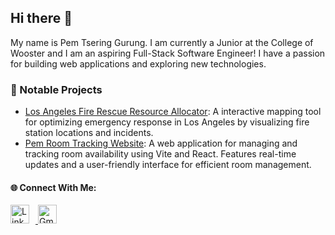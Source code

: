 ## Hi there 👋

My name is Pem Tsering Gurung. I am currently a Junior at the College of Wooster and I am an aspiring Full-Stack Software Engineer! I have a passion for building web applications and exploring new technologies.
### 🌟 Notable Projects
- [Los Angeles Fire Rescue Resource Allocator](https://github.com/pemtseringgurung/fire-rescue-resource-allocator): A interactive mapping tool for optimizing emergency response in Los Angeles by visualizing fire station locations and incidents.
- [Pem Room Tracking Website](https://github.com/pemtseringgurung/pem_room_tracking_website): A web application for managing and tracking room availability using Vite and React. Features real-time updates and a user-friendly interface for efficient room management.
#### 🌐 Connect With Me:
<p align="left">
  <a href="https://www.linkedin.com/in/pemgurung/" target="_blank">
    <img src="https://cdn.jsdelivr.net/npm/simple-icons@v6/icons/linkedin.svg" alt="LinkedIn" height="30" style="margin-right: 10px;"/>
  </a>
  <a href="mailto:pemgurung541@gmail.com" target="_blank">
    <img src="https://cdn.jsdelivr.net/npm/simple-icons@v6/icons/gmail.svg" alt="Gmail" height="30" style="margin-right: 10px;"/>
  </a>
</p>

